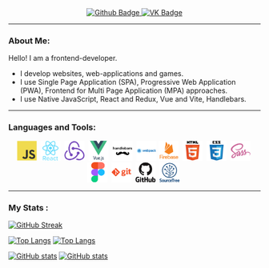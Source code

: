 <div id="header" align="center">
  <div id="badges">
    <a href="https://github.com/Juris-Berkulis">
      <img src="https://img.shields.io/badge/GitHub-black?style=for-the-badge&logo=Github&logoColor=white" alt="Github Badge"/>
    </a>
    <a href="https://vk.com/juris_berkulis">
      <img src="https://img.shields.io/badge/%D0%92%D0%9A%D0%BE%D0%BD%D1%82%D0%B0%D0%BA%D1%82%D0%B5-blue?style=for-the-badge&logo=VK&logoColor=white" alt="VK Badge"/>
    </a>
  </div>
<!--   <img src="https://komarev.com/ghpvc/?username=Juris-Berkulis&style=plastic&color=006600&label=PROFILE+VIEWS" alt=""/> -->
</div>

---

### About Me:
Hello! I am a frontend-developer.
- I develop websites, web-applications and games.
- I use Single Page Application (SPA), Progressive Web Application (PWA), Frontend for Multi Page Application (MPA) approaches.
- I use Native JavaScript, React and Redux, Vue and Vite, Handlebars.

---

### Languages and Tools:
<div align="center">
  <img src="https://github.com/devicons/devicon/blob/master/icons/javascript/javascript-original.svg" title="javascript" alt="javascript" width="40" height="40"/>&nbsp;
  <img src="https://github.com/devicons/devicon/blob/master/icons/react/react-original-wordmark.svg" title="react" alt="react" width="40" height="40"/>&nbsp;
  <img src="https://github.com/devicons/devicon/blob/master/icons/redux/redux-original.svg" title="redux"  alt="redux" width="40" height="40"/>&nbsp;
  <img src="https://github.com/devicons/devicon/blob/master/icons/vuejs/vuejs-original-wordmark.svg" title="vuejs" alt="vuejs" width="40" height="40"/>&nbsp;
  <img src="https://github.com/devicons/devicon/blob/master/icons/handlebars/handlebars-original-wordmark.svg"  title="handlebars" alt="handlebars" width="40" height="40"/>&nbsp;
  <img src="https://github.com/devicons/devicon/blob/master/icons/webpack/webpack-original-wordmark.svg" title="webpack" **alt="webpack" width="40" height="40"/>
  <img src="https://github.com/devicons/devicon/blob/master/icons/firebase/firebase-plain-wordmark.svg" title="firebase" alt="firebase" width="40" height="40"/>&nbsp;
  <img src="https://github.com/devicons/devicon/blob/master/icons/html5/html5-original-wordmark.svg" title="html5" alt="html5" width="40" height="40"/>&nbsp;
    <img src="https://github.com/devicons/devicon/blob/master/icons/css3/css3-original-wordmark.svg" title="css3" alt="css3" width="40" height="40"/>&nbsp;
  <img src="https://github.com/devicons/devicon/blob/master/icons/sass/sass-original.svg" title="sass"  alt="sass" width="40" height="40"/>&nbsp;
  <img src="https://github.com/devicons/devicon/blob/master/icons/figma/figma-original.svg" title="figma" alt="figma" width="40" height="40"/>&nbsp;
  <img src="https://github.com/devicons/devicon/blob/master/icons/git/git-plain-wordmark.svg" title="git" alt="git" width="40" height="40"/>&nbsp;
  <img src="https://github.com/devicons/devicon/blob/master/icons/github/github-original-wordmark.svg" title="github" alt="github " width="40" height="40"/>&nbsp;
  <img src="https://github.com/devicons/devicon/blob/master/icons/sourcetree/sourcetree-original-wordmark.svg" title="sourcetree" alt="sourcetree" width="40" height="40"/>&nbsp;
</div>

---

### My Stats :
[![GitHub Streak](http://github-readme-streak-stats.herokuapp.com?user=Juris-Berkulis&theme=vue-dark)](https://git.io/streak-stats)

[![Top Langs](https://github-readme-stats.vercel.app/api/top-langs/?username=Juris-Berkulis&show_icons=true&langs_count=20&bg_color=6495ed33&layout=donut&theme=buefy#gh-light-mode-only)](https://github.com/anuraghazra/github-readme-stats#gh-light-mode-only)
[![Top Langs](https://github-readme-stats.vercel.app/api/top-langs/?username=Juris-Berkulis&show_icons=true&langs_count=20&layout=donut&theme=aura#gh-dark-mode-only)](https://github.com/anuraghazra/github-readme-stats#gh-dark-mode-only)

[![GitHub stats](https://github-readme-stats.vercel.app/api?username=Juris-Berkulis&show_icons=true&include_all_commits=true&show=reviews,discussions_started,discussions_answered&theme=buefy#gh-light-mode-only)](https://github.com/anuraghazra/github-readme-stats#gh-light-mode-only)
[![GitHub stats](https://github-readme-stats.vercel.app/api?username=Juris-Berkulis&show_icons=true&include_all_commits=true&theme=algolia#gh-dark-mode-only)](https://github.com/anuraghazra/github-readme-stats#gh-dark-mode-only)








<!-- ### Hi there 👋 -->

<!--
**Juris-Berkulis/Juris-Berkulis** is a ✨ _special_ ✨ repository because its `README.md` (this file) appears on your GitHub profile.

Here are some ideas to get you started:

- 🔭 I’m currently working on ...
- 🌱 I’m currently learning ...
- 👯 I’m looking to collaborate on ...
- 🤔 I’m looking for help with ...
- 💬 Ask me about ...
- 📫 How to reach me: ...
- 😄 Pronouns: ...
- ⚡ Fun fact: ...
-->
